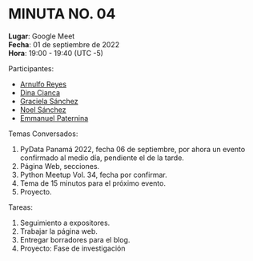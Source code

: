 # MINUTA NO. 04

**Lugar**: Google Meet  
**Fecha**: 01 de septiembre de 2022  
**Hora**: 19:00 - 19:40 (UTC -5)

Participantes:

-   [Arnulfo Reyes](https://www.linkedin.com/in/arnulfo-rh)
-   [Dina Cianca](https://www.linkedin.com/in/dina-cianca-9a3113210)
-   [Graciela Sánchez](<>)
-   [Noel Sánchez](https://www.linkedin.com/in/noel-s%C3%A1nchez-2945071ab)
-   [Emmanuel Paternina](https://www.linkedin.com/in/emmanuel-paternina-446a2734)

Temas Conversados:

1.  PyData Panamá 2022, fecha 06 de septiembre, por ahora un evento confirmado al medio día, pendiente el de la tarde.
2.  Página Web, secciones.
3.  Python Meetup Vol. 34, fecha por confirmar.
4.  Tema de 15 minutos para el próximo evento.
5.  Proyecto.

Tareas:

1.  Seguimiento a expositores.
2.  Trabajar la página web.
3.  Entregar borradores para el blog.
4.  Proyecto: Fase de investigación
